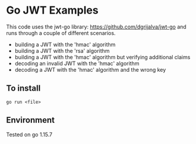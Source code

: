 # Go JWT Examples

This code uses the jwt-go library: https://github.com/dgrijalva/jwt-go and runs through a couple of different scenarios.

* building a JWT with the 'hmac' algorithm
* building a JWT with the 'rsa' algorithm
* building a JWT with the 'hmac' algorithm but verifying additional claims
* decoding an invalid JWT with the 'hmac' algorithm
* decoding a JWT with the 'hmac' algorithm and the wrong key

## To install

`go run <file>`

## Environment

Tested on go 1.15.7

